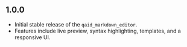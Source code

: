 ## 1.0.0

- Initial stable release of the `qaid_markdown_editor`.
- Features include live preview, syntax highlighting, templates, and a responsive UI.